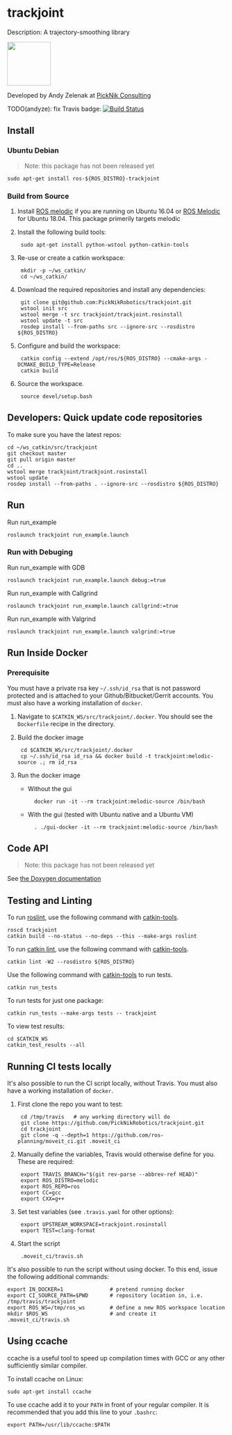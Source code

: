 # trackjoint

Description: A trajectory-smoothing library

<img src="https://picknik.ai/assets/images/logo.jpg" width="100">

Developed by Andy Zelenak at [PickNik Consulting](http://picknik.ai/)

TODO(andyze): fix Travis badge:
[![Build Status](https://travis-ci.com/PickNikRobotics/trackjoint.svg?token=o9hPQnr2kShM9ckDs6J8&branch=master)](https://travis-ci.com/PickNikRobotics/trackjoint)

## Install

### Ubuntu Debian

> Note: this package has not been released yet

    sudo apt-get install ros-${ROS_DISTRO}-trackjoint

### Build from Source

1. Install [ROS melodic](http://wiki.ros.org/melodic/Installation/Ubuntu) if you are running on Ubuntu 16.04 or [ROS Melodic](http://wiki.ros.org/melodic/Installation/Ubuntu) for Ubuntu 18.04. This package primerily targets melodic

1. Install the following build tools:

        sudo apt-get install python-wstool python-catkin-tools

1. Re-use or create a catkin workspace:

        mkdir -p ~/ws_catkin/
        cd ~/ws_catkin/

1. Download the required repositories and install any dependencies:

        git clone git@github.com:PickNikRobotics/trackjoint.git
        wstool init src
        wstool merge -t src trackjoint/trackjoint.rosinstall
        wstool update -t src
        rosdep install --from-paths src --ignore-src --rosdistro ${ROS_DISTRO}

1. Configure and build the workspace:

        catkin config --extend /opt/ros/${ROS_DISTRO} --cmake-args -DCMAKE_BUILD_TYPE=Release
        catkin build

1. Source the workspace.

        source devel/setup.bash

## Developers: Quick update code repositories

To make sure you have the latest repos:

    cd ~/ws_catkin/src/trackjoint
    git checkout master
    git pull origin master
    cd ..
    wstool merge trackjoint/trackjoint.rosinstall
    wstool update
    rosdep install --from-paths . --ignore-src --rosdistro ${ROS_DISTRO}

## Run

Run run_example
```
roslaunch trackjoint run_example.launch
```

### Run with Debuging

Run run_example with GDB
```
roslaunch trackjoint run_example.launch debug:=true
```

Run run_example with Callgrind
```
roslaunch trackjoint run_example.launch callgrind:=true
```

Run run_example with Valgrind
```
roslaunch trackjoint run_example.launch valgrind:=true
```

## Run Inside Docker

### Prerequisite

You must have a private rsa key `~/.ssh/id_rsa` that is not password protected and is attached to your Github/Bitbucket/Gerrit accounts.
You must also have a working installation of `docker`.

1. Navigate to `$CATKIN_WS/src/trackjoint/.docker`. You should see the `Dockerfile` recipe in the directory.

1. Build the docker image

        cd $CATKIN_WS/src/trackjoint/.docker
        cp ~/.ssh/id_rsa id_rsa && docker build -t trackjoint:melodic-source .; rm id_rsa

1. Run the docker image

    * Without the gui

            docker run -it --rm trackjoint:melodic-source /bin/bash

    * With the gui (tested with Ubuntu native and a Ubuntu VM)

            . ./gui-docker -it --rm trackjoint:melodic-source /bin/bash

## Code API

> Note: this package has not been released yet

See [the Doxygen documentation](http://docs.ros.org/melodic/api/trackjoint/html/anotated.html)

## Testing and Linting

To run [roslint](http://wiki.ros.org/roslint), use the following command with [catkin-tools](https://catkin-tools.readthedocs.org/).

    roscd trackjoint
    catkin build --no-status --no-deps --this --make-args roslint

To run [catkin lint](https://pypi.python.org/pypi/catkin_lint), use the following command with [catkin-tools](https://catkin-tools.readthedocs.org/).

    catkin lint -W2 --rosdistro ${ROS_DISTRO}

Use the following command with [catkin-tools](https://catkin-tools.readthedocs.org/) to run tests.

    catkin run_tests

To run tests for just one package:

    catkin run_tests --make-args tests -- trackjoint

To view test results:

    cd $CATKIN_WS
    catkin_test_results --all

## Running CI tests locally

It's also possible to run the CI script locally, without Travis.  You must also have a working installation of `docker`.

1. First clone the repo you want to test:

        cd /tmp/travis   # any working directory will do
        git clone https://github.com/PickNikRobotics/trackjoint.git
        cd trackjoint
        git clone -q --depth=1 https://github.com/ros-planning/moveit_ci.git .moveit_ci

1. Manually define the variables, Travis would otherwise define for you. These are required:

        export TRAVIS_BRANCH="$(git rev-parse --abbrev-ref HEAD)"
        export ROS_DISTRO=melodic
        export ROS_REPO=ros
        export CC=gcc
        export CXX=g++

1. Set test variables (see `.travis.yaml` for other options):

        export UPSTREAM_WORKSPACE=trackjoint.rosinstall
        export TEST=clang-format

1. Start the script

        .moveit_ci/travis.sh

It's also possible to run the script without using docker. To this end, issue the following additional commands:

    export IN_DOCKER=1               # pretend running docker
    export CI_SOURCE_PATH=$PWD       # repository location in, i.e. /tmp/travis/trackjoint
    export ROS_WS=/tmp/ros_ws        # define a new ROS workspace location
    mkdir $ROS_WS                    # and create it
    .moveit_ci/travis.sh

## Using ccache

ccache is a useful tool to speed up compilation times with GCC or any other sufficiently similar compiler.

To install ccache on Linux:

    sudo apt-get install ccache

To use ccache add it to your ``PATH`` in front of your regular compiler. It is recommended that you add this line to your `.bashrc`:

    export PATH=/usr/lib/ccache:$PATH
